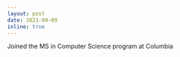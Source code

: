 ```yaml
---
layout: post
date: 2021-09-09
inline: true
---
```


Joined the MS in Computer Science program at Columbia
